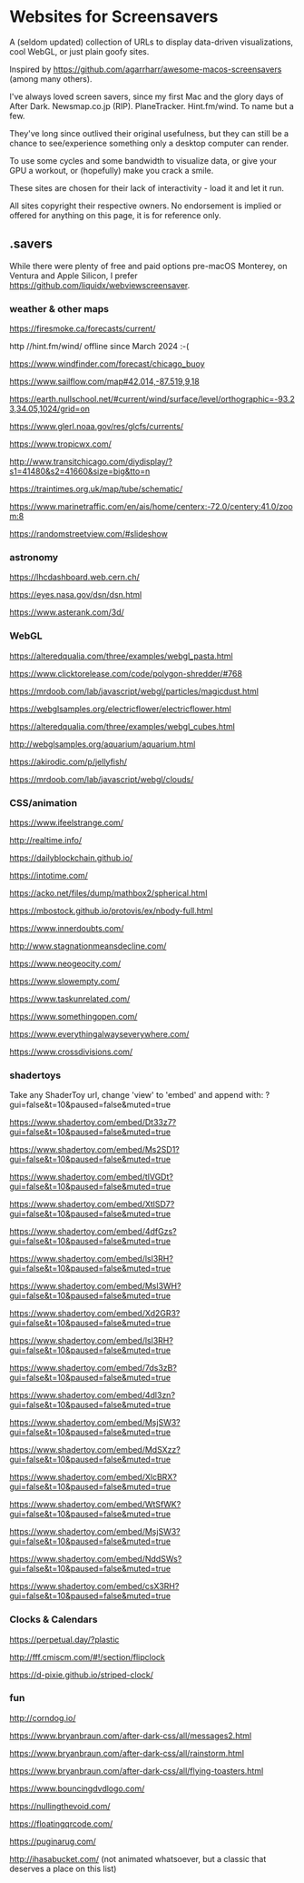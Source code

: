 # Websites for Screensavers
 A (seldom updated) collection of URLs to display data-driven visualizations, cool WebGL, or just plain goofy sites.
 
 Inspired by https://github.com/agarrharr/awesome-macos-screensavers (among many others).
 
 I've always loved screen savers, since my first Mac and the glory days of After Dark.  Newsmap.co.jp (RIP).  PlaneTracker.  Hint.fm/wind.  To name but a few.
 
 They've long since outlived their original usefulness, but they can still be a chance to see/experience something only a desktop computer can render.
 
 To use some cycles and some bandwidth to visualize data, or give your GPU a workout, or (hopefully) make you crack a smile.
 
 These sites are chosen for their lack of interactivity - load it and let it run.
 
 All sites copyright their respective owners.  No endorsement is implied or offered for anything on this page, it is for reference only.
 
## .savers
 While there were plenty of free and paid options pre-macOS Monterey, on Ventura and Apple Silicon, I prefer https://github.com/liquidx/webviewscreensaver.

### weather & other maps

https://firesmoke.ca/forecasts/current/

http //hint.fm/wind/ offline since March 2024 :-(

https://www.windfinder.com/forecast/chicago_buoy

https://www.sailflow.com/map#42.014,-87.519,9,18

https://earth.nullschool.net/#current/wind/surface/level/orthographic=-93.23,34.05,1024/grid=on

https://www.glerl.noaa.gov/res/glcfs/currents/

https://www.tropicwx.com/

http://www.transitchicago.com/diydisplay/?s1=41480&s2=41660&size=big&tto=n

https://traintimes.org.uk/map/tube/schematic/

https://www.marinetraffic.com/en/ais/home/centerx:-72.0/centery:41.0/zoom:8

https://randomstreetview.com/#slideshow


### astronomy
https://lhcdashboard.web.cern.ch/

https://eyes.nasa.gov/dsn/dsn.html

https://www.asterank.com/3d/


### WebGL
https://alteredqualia.com/three/examples/webgl_pasta.html

https://www.clicktorelease.com/code/polygon-shredder/#768

https://mrdoob.com/lab/javascript/webgl/particles/magicdust.html

https://webglsamples.org/electricflower/electricflower.html

https://alteredqualia.com/three/examples/webgl_cubes.html

http://webglsamples.org/aquarium/aquarium.html

https://akirodic.com/p/jellyfish/

https://mrdoob.com/lab/javascript/webgl/clouds/


### CSS/animation
https://www.ifeelstrange.com/

http://realtime.info/

https://dailyblockchain.github.io/

https://intotime.com/

https://acko.net/files/dump/mathbox2/spherical.html

https://mbostock.github.io/protovis/ex/nbody-full.html

https://www.innerdoubts.com/

http://www.stagnationmeansdecline.com/

https://www.neogeocity.com/

https://www.slowempty.com/

https://www.taskunrelated.com/

https://www.somethingopen.com/

https://www.everythingalwayseverywhere.com/

https://www.crossdivisions.com/

### shadertoys 

Take any ShaderToy url, change 'view' to 'embed' and append with: ?gui=false&t=10&paused=false&muted=true

https://www.shadertoy.com/embed/Dt33z7?gui=false&t=10&paused=false&muted=true

https://www.shadertoy.com/embed/Ms2SD1?gui=false&t=10&paused=false&muted=true

https://www.shadertoy.com/embed/tlVGDt?gui=false&t=10&paused=false&muted=true

https://www.shadertoy.com/embed/XtlSD7?gui=false&t=10&paused=false&muted=true

https://www.shadertoy.com/embed/4dfGzs?gui=false&t=10&paused=false&muted=true

https://www.shadertoy.com/embed/lsl3RH?gui=false&t=10&paused=false&muted=true

https://www.shadertoy.com/embed/Msl3WH?gui=false&t=10&paused=false&muted=true

https://www.shadertoy.com/embed/Xd2GR3?gui=false&t=10&paused=false&muted=true

https://www.shadertoy.com/embed/lsl3RH?gui=false&t=10&paused=false&muted=true

https://www.shadertoy.com/embed/7ds3zB?gui=false&t=10&paused=false&muted=true

https://www.shadertoy.com/embed/4dl3zn?gui=false&t=10&paused=false&muted=true

https://www.shadertoy.com/embed/MsjSW3?gui=false&t=10&paused=false&muted=true

https://www.shadertoy.com/embed/MdSXzz?gui=false&t=10&paused=false&muted=true

https://www.shadertoy.com/embed/XlcBRX?gui=false&t=10&paused=false&muted=true

https://www.shadertoy.com/embed/WtSfWK?gui=false&t=10&paused=false&muted=true

https://www.shadertoy.com/embed/MsjSW3?gui=false&t=10&paused=false&muted=true

https://www.shadertoy.com/embed/NddSWs?gui=false&t=10&paused=false&muted=true

https://www.shadertoy.com/embed/csX3RH?gui=false&t=10&paused=false&muted=true



### Clocks & Calendars
https://perpetual.day/?plastic

http://fff.cmiscm.com/#!/section/flipclock

https://d-pixie.github.io/striped-clock/


### fun
http://corndog.io/

https://www.bryanbraun.com/after-dark-css/all/messages2.html

https://www.bryanbraun.com/after-dark-css/all/rainstorm.html

https://www.bryanbraun.com/after-dark-css/all/flying-toasters.html

https://www.bouncingdvdlogo.com/

https://nullingthevoid.com/

https://floatingqrcode.com/

https://puginarug.com/

http://ihasabucket.com/ (not animated whatsoever, but a classic that deserves a place on this list)
